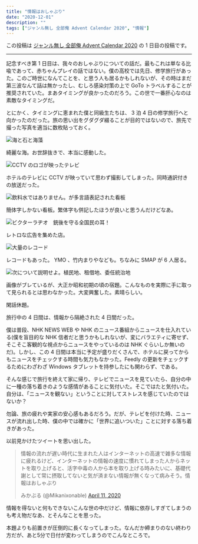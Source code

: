 ```yaml
---
title: "情報はおしゃぶり"
date: "2020-12-01"
description: ""
tags: ["ジャンル無し 全部俺 Advent Calendar 2020", "情報"]
---
```


この投稿は [ジャンル無し 全部俺 Advent Calendar 2020](https://adventar.org/calendars/5495) の 1 日目の投稿です。

---

記念すべき第 1 日目は、我々のおしゃぶりについての話だ。最もこれは単なる比喩であって、赤ちゃんプレイの話ではない。僕の高校では先日、修学旅行があった。このご時世になんてことを、と思う人も居るかもしれないが、その時はまだ第三波なんて話は無かったし、むしろ感染対策の上で GoTo トラベルすることが推奨されていた。まあタイミングが良かったのだろう。この世で一番肝心なのは素敵なタイミングだ。

とにかく、タイミングに恵まれた僕と同級生たちは、 3 泊 4 日の修学旅行へと向かったのだった。旅の思い出をグダグダ綴ることが目的ではないので、旅先で撮った写真を適当に数枚貼っておく。

![海と石と海藻](./sea.jpg)

綺麗な海。お世辞抜きで、本当に感動した。

![CCTV のロゴが映ったテレビ](./CCTV.jpg)

ホテルのテレビに CCTV が映っていて思わず撮影してしまった。同時通訳付きの放送だった。

![飲料水ではありません。が多言語表記された看板](./sign.jpg)

簡体字しかない看板。繁体字も併記したほうが良いと思うんだけどなあ。

![ビクターラヂオ　銃後を守る全国民の耳！](./old_ads.jpg)

レトロな広告を集めた店。

![大量のレコード](./records.jpg)

レコードもあった。 YMO 、竹内まりやなども。ちなみに SMAP が 6 人居る。

![次について説明せよ。植民地、租借地、委任統治地](./workbook.jpg)

画像がブレているが、大正か昭和初期の頃の宿題。こんなものを実際に手に取って見られるとは思わなかった。大変興奮した。素晴らしい。

閑話休題。

旅行中の 4 日間は、情報から隔絶された 4 日間だった。

僕は普段、NHK NEWS WEB や NHK のニュース番組からニュースを仕入れている(僕を盲目的な NHK 信者だと思うかもしれないが、変にバラエティに寄せず、そこそこ客観的な視点からニュースをやっているのは NHK ぐらいしか無いのだ)。しかし、この 4 日間は本当に予定が盛りだくさんで、ホテルに戻ってからもニュースをチェックする時間も気力もなかった。Feedly の更新をチェックするためにわざわざ Windows タブレットを持参したにも関わらず、である。

そんな感じで旅行を終えて家に帰り、テレビでニュースを見ていたら、自分の中に一種の落ち着きのような感情があることに気付いた。そこではたと気付いた。自分は、「ニュースを観ない」ということに対してストレスを感じていたのではないか？

勿論、旅の疲れや実家の安心感もあるだろう。だが、テレビを付けた時、ニュースが流れ出した時、僕の中では確かに「世界に追いついた」ことに対する落ち着きがあった。

以前見かけたツイートを思い出した。

> 情報の流れが遅い時代に生まれた人はインターネットの高速で雑多な情報に疲れるけど、インターネットの情報の速度に慣れてしまった人からネットを取り上げると、活字中毒の人から本を取り上げる時みたいに、基礎代謝として常に摂取してないと気が済まない情報が無くなって病みそう。情報はおしゃぶり
>
> みかぶる (@Mikanixonable) [April 11, 2020](https://twitter.com/Mikanixonable/status/1249044395195695104)

情報を得ないと何もできないこんな世の中だけど、情報に依存しすぎてしまうのも考え物だなあ、とそんなことを思った。

本題よりも前置きが圧倒的に長くなってしまった。なんだか締まりのない終わり方だが、あと5分で日付が変わってしまうのでこんなところで。
